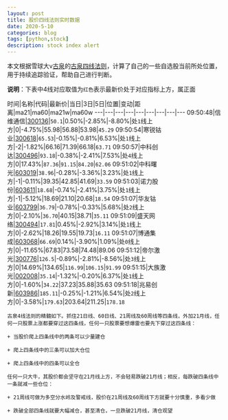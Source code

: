 ```yaml
---
layout: post
title: 股价四线法则实时数据
date: 2020-5-10
categories: blog
tags: [python,stock]
description: stock index alert
---
```



本文根据雪球大v[古泉](https://xueqiu.com/u/7148646888)的[古泉四线法则](https://xueqiu.com/7148646888/130498192)，计算了自己的一些自选股当前所处位置，用于持续追踪验证，帮助自己进行判断。

**说明**：下表中4线对应取值为`红色`表示最新价处于对应指标上方，属正面

时间|名称|代码|最新价|当日|3日|5日|位置|变动|距离|ma21|ma60|ma21w|ma60w
---|---|---|---|---|---|---|---|---
09:50:48|信维通信|[300136](https://xueqiu.com/S/SZ300136)|`50.1`|0.50%|-2.85%|-8.80%|处`1`线上方|0|-4.75%|55.98|56.88|53.98|`45.29`
09:50:54|寒锐钴业|[300618](https://xueqiu.com/S/SZ300618)|`65.53`|-0.15%|-0.81%|6.53%|处`1`线上方|-2|-1.82%|66.16|71.39|66.18|`63.71`
09:50:57|中科创达|[300496](https://xueqiu.com/S/SZ300496)|`93.18`|-0.38%|-2.41%|7.53%|处`4`线上方|0|17.43%|`87.36`|`91.15`|`84.20`|`62.06`
09:51:02|中科曙光|[603019](https://xueqiu.com/S/SH603019)|`38.96`|-0.28%|-3.36%|3.23%|处`1`线上方|-1|-0.11%|39.35|42.85|41.69|`33.59`
09:51:03|诺力股份|[603611](https://xueqiu.com/S/SH603611)|`18.68`|-0.74%|-2.41%|3.75%|处`1`线上方|-1|-5.12%|18.69|21.10|20.68|`18.54`
09:51:07|华友钴业|[603799](https://xueqiu.com/S/SH603799)|`36.79`|-0.78%|-0.33%|5.68%|处`2`线上方|0|-2.10%|`36.70`|40.15|38.71|`35.11`
09:51:09|盛天网络|[300494](https://xueqiu.com/S/SZ300494)|`17.81`|0.45%|-2.92%|3.14%|处`1`线上方|0|-2.62%|18.26|19.55|19.73|`16.11`
09:51:07|博通集成|[603068](https://xueqiu.com/S/SH603068)|`66.69`|0.14%|-3.90%|1.09%|处`0`线上方|0|-11.65%|67.83|73.58|74.48|89.06
09:51:12|帝尔激光|[300776](https://xueqiu.com/S/SZ300776)|`126.5`|-0.89%|-2.81%|-8.56%|处`3`线上方|0|14.69%|134.65|`116.99`|`106.15`|`91.99`
09:51:15|大族激光|[002008](https://xueqiu.com/S/SZ002008)|`35.14`|-1.32%|-0.20%|6.37%|处`1`线上方|0|-1.60%|`34.22`|37.23|35.88|35.63
09:51:18|兆易创新|[603986](https://xueqiu.com/S/SH603986)|`185.11`|-0.25%|-1.21%|6.54%|处`2`线上方|0|-3.58%|`179.63`|203.64|211.25|`178.18`

```
古泉4线法则的精髓如下。抓住21日线、60日线、21周线及60周线等四条线，外加21月线，任何一只股票上涨都要穿过这四条线，任何一只股票要想爆雷也要先下穿过这四条线：

+ 当股价爬上四条线中的两条可以少量建仓

+ 爬上四条线中的三条可以加大仓位

+ 爬上四条线中的四条可以全仓

任何一只大牛，其股价都会坚守在21月线上方，不会轻易跌破21月线；相反，每跌破四条线中一条就减一些仓位：

+ 21周线可做为多空分水岭及警戒线，股价在21周线及60周线下方就要十分慎重，多看少做

+ 跌破全部四条线就要大幅减仓，甚至清仓，一旦跌破21月线，清仓观望
```